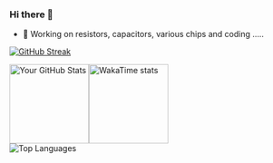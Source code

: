 ### Hi there 👋

<!--
**diverger/diverger** is a ✨ _special_ ✨ repository because its `README.md` (this file) appears on your GitHub profile.

Here are some ideas to get you started:

- 🔭 I’m currently working on ...
- 🌱 I’m currently learning ...
- 👯 I’m looking to collaborate on ...
- 🤔 I’m looking for help with ...
- 💬 Ask me about ...
- 📫 How to reach me: ...
- 😄 Pronouns: ...
- ⚡ Fun fact: ...
-->
- 🔭 Working on resistors, capacitors, various chips and coding .....


[![GitHub Streak](https://streak-stats.demolab.com?user=diverger&theme=dawnfox&hide_border=true&card_width=640&card_height=140)](https://git.io/streak-stats)

<div style="display: flex; flex-direction: row; justify-content:left; width: 100%;">
  <img height="140" src="https://github-readme-stats-private-navy.vercel.app/api?username=diverger&show_icons=true&hide=''&theme=default&include_all_commits=true&count_private=true&card_width=320" alt="Your GitHub Stats" style="margin: 0;" />
  <img height="140" src="https://github-readme-stats-private-navy.vercel.app/api/wakatime?username=diverger&langs_count=10&display_format=percent&layout=compact&card_width=320" alt="WakaTime stats" style="margin: 0;" />
</div>

<div style="display: flex; flex-direction: row; justify-content:left; width: 100%;">
  <img height="auto" src="https://github-readme-stats-private-navy.vercel.app/api/top-langs/?username=diverger&layout=compact&langs_count=10&size_weight=0.2&count_weight=0.8&hide_progress=false&card_width=640&random=3" alt="Top Languages" style="margin: 0;" />
</div>


